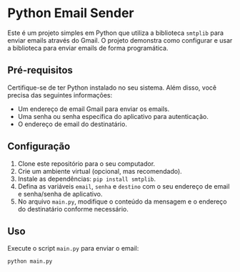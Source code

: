 # Python Email Sender

Este é um projeto simples em Python que utiliza a biblioteca `smtplib` para enviar emails através do Gmail. O projeto demonstra como configurar e usar a biblioteca para enviar emails de forma programática.

## Pré-requisitos

Certifique-se de ter Python instalado no seu sistema. Além disso, você precisa das seguintes informações:

- Um endereço de email Gmail para enviar os emails.
- Uma senha ou senha específica do aplicativo para autenticação.
- O endereço de email do destinatário.

## Configuração

1. Clone este repositório para o seu computador.
2. Crie um ambiente virtual (opcional, mas recomendado).
3. Instale as dependências: `pip install smtplib`.
4. Defina as variáveis `email`, `senha` e `destino` com o seu endereço de email e senha/senha de aplicativo.
5. No arquivo `main.py`, modifique o conteúdo da mensagem e o endereço do destinatário conforme necessário.

## Uso

Execute o script `main.py` para enviar o email:

```bash
python main.py